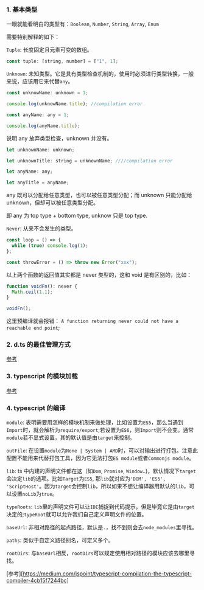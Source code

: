 ### 1. 基本类型

一眼就能看明白的类型有：`Boolean`, `Number`, `String`, `Array`, `Enum`

需要特别解释的如下：

`Tuple`: 长度固定且元素可变的数组。

```js
const tuple: [string, number] = ["1", 1];
```

`Unknown`: 未知类型。它是具有类型检查机制的，使用时必须进行类型转换，一般来说，应该用它来代替`any`。

```js
const unknowName: unknown = 1;

console.log(unknowName.title); //compilation error

const anyName: any = 1;

console.log(anyName.title);
```

说明 any 放弃类型检查，unknown 并没有。

```js
let unknownName: unknown;

let unknownTitle: string = unknownName; ////compilation error

let anyName: any;

let anyTitle = anyName;
```

any 既可以分配给任意类型，也可以被任意类型分配；而 unknown 只能分配给 unknown，但却可以被任意类型分配。

即 any 为 top type + bottom type, unknow 只是 top type.

`Never`: 从来不会发生的类型。

```js
const loop = () => {
  while (true) console.log(1);
};

const throwError = () => throw new Error("xxx");
```

以上两个函数的返回值其实都是 never 类型的，这和 void 是有区别的，比如：

```js
function voidFn(): never {
  Math.ceil(1.1);
}

voidFn();
```

这里预编译就会报错： `A function returning never could not have a reachable end point`;

### 2. d.ts 的最佳管理方式

[参考](https://medium.com/jspoint/typescript-type-declaration-files-4b29077c43)

### 3. typescript 的模块加载

[参考](https://medium.com/jspoint/typescript-module-system-5022cac310f6)

### 4. typescript 的编译

`module`: 表明需要用怎样的模块机制来做处理，比如设置为`ES5`，那么当遇到`Import`时，就会解析为`require/export`;若设置为`ES6`，则`Import`则不会变。通常`module`若不显式设置，其的默认值是由`target`来控制。

`outFile`: 在设置`module`为`None | System | AMD`时，可以对输出进行打包。注意此配置不能用来代替打包工具，因为它无法打包`ES module`或者`Commonjs module`。

`lib`: ts 中内建的声明文件都在这（如`Dom`, `Promise`, `Window`..)，默认情况下`target`会决定`lib`的选项。比如`Target`为`ES5`, 那`lib`就对应为`'DOM', 'ES5', 'ScriptHost'`。因为`target`会控制`lib`，所以如果不想让编译器用默认的`lib`，可以设置`noLib`为`true`。

`typeRoots`: `lib`里的声明文件可以让`IDE`捕捉到代码提示，但是毕竟它是由`target`决定的;`typeRoot`就可以允许我们自己定义声明文件的位置。

`baseUrl`: 非相对路径的起点路径，默认是`.`，找不到则会去`node_modules`里寻找。

`paths`: 类似于自定义路径别名，可定义多个。

`rootDirs`: 与`baseUrl`相反，`rootDirs`可以规定使用相对路径的模块应该去哪里寻找。

[参考][https://medium.com/jspoint/typescript-compilation-the-typescript-compiler-4cb15f7244bc]
